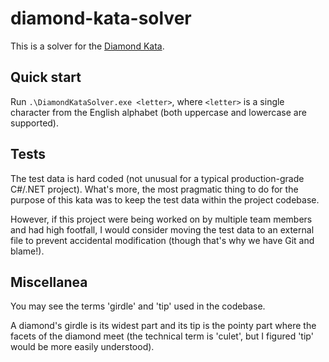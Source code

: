 # diamond-kata-solver
This is a solver for the [Diamond Kata](https://github.com/davidwhitney/CodeDojos/tree/master/Diamond%20Kata).

## Quick start
Run `.\DiamondKataSolver.exe <letter>`, where `<letter>` is a single character from the English alphabet (both uppercase and lowercase are supported).

## Tests
The test data is hard coded (not unusual for a typical production-grade C#/.NET project). What's more, the most pragmatic thing to do for the purpose of this kata was to keep the test data within the project codebase.

However, if this project were being worked on by multiple team members and had high footfall, I would consider moving the test data to an external file to prevent accidental modification (though that's why we have Git and blame!).

## Miscellanea
You may see the terms 'girdle' and 'tip' used in the codebase. 

A diamond's girdle is its widest part and its tip is the pointy part where the facets of the diamond meet (the technical term is 'culet', but I figured 'tip' would be more easily understood).



